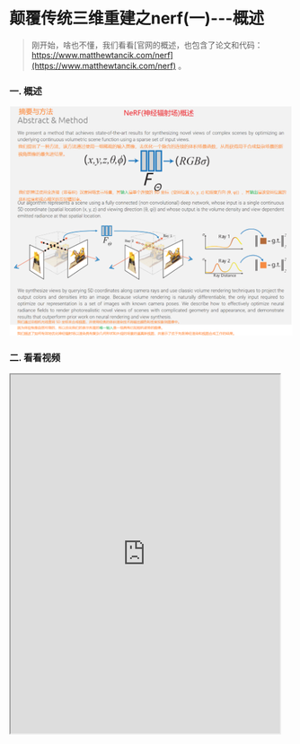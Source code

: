 # 颠覆传统三维重建之nerf(一)---概述
>刚开始，啥也不懂，我们看看[官网的概述，也包含了论文和代码：https://www.matthewtancik.com/nerf](https://www.matthewtancik.com/nerf) 。

### 一. 概述
![](.images/00e67f7d.png)

### 二. 看看视频
<iframe height=640 width=480 src="https://github.com/yangkang2021/nerf-learn/blob/master/.images/NeRF-10s.mp4">

### 三. 光学物理模型(后面会推导)
- 连续函数数学表达式

![](.images/0654658c.png)
- 离散函数数学表达式

![](.images/cbe03ad6.png)

### 三. 总结
1. NeRF(神经辐射场)全称:Neural Radiance Fields。
2. 用神经网络建立一个从空间位置到颜色密度的函数F(x,y,z,θ,φ)=rgbδ。
3. nerf三维重建原理：根据F得到颜色密度后，用基于光线步进法的体渲染进行多视角图像投影合成。
4. 转换为常用的三角网三维模型：需要用marching cube算法。
4. 训练方法/优化方法：用一组已知相机位姿的图像。
5. 特点：非常逼真。